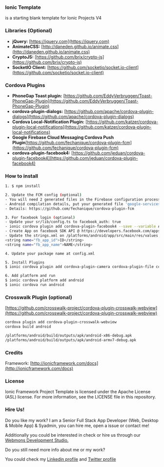### Ionic Template
is a starting blank template for Ionic Projects V4

### Libraries (Optional)
* **jQuery:** [https://jquery.com](https://jquery.com)
* **AnimateCSS:** [http://daneden.github.io/animate.css](http://daneden.github.io/animate.css)
* **CryptoJS:** [https://github.com/brix/crypto-js](https://github.com/brix/crypto-js)
* **SocketIO Client:** [https://github.com/socketio/socket.io-client](https://github.com/socketio/socket.io-client)

### Cordova Plugins
* **PhoneGap Toast plugin:** [https://github.com/EddyVerbruggen/Toast-PhoneGap-Plugin](https://github.com/EddyVerbruggen/Toast-PhoneGap-Plugin)
* **cordova-plugin-dialogs:** [https://github.com/apache/cordova-plugin-dialogs](https://github.com/apache/cordova-plugin-dialogs)
* **Cordova Local-Notification Plugin:** [https://github.com/katzer/cordova-plugin-local-notifications](https://github.com/katzer/cordova-plugin-local-notifications)
* **Google Firebase Cloud Messaging Cordova Push Plugin**[https://github.com/fechanique/cordova-plugin-fcm](https://github.com/fechanique/cordova-plugin-fcm)
* **cordova-plugin-facebook4:** [https://github.com/jeduan/cordova-plugin-facebook4](https://github.com/jeduan/cordova-plugin-facebook4)

### How to install
```sh
1. $ npm install

2. Update the FCM config (optional)
- You will need 2 generated files in the Firebase configuration process (see docs: https://firebase.google.com/docs/).
- Android compilation details, put your generated file 'google-services.json' in the project root folder.
- Details: https://github.com/fechanique/cordova-plugin-fcm

3. For facebook login (optional)
- Update your sr/lib/config.ts to facebook_auth: true
- ionic cordova plugin add cordova-plugin-facebook4 --save --variable APP_ID="YOU_APP_ID" --variable APP_NAME="YOU_APPLICATION_NAME"
- Create App on facebook SDK API @ https://developers.facebook.com/apps
- Update the strings.xml on /platforms/android/app/src/main/res/values and the plugin details on /plugin
<string name="fb_app_id">ID</string>
<string name="fb_app_name">NAME</string>

4. Update your package name at config.xml

5. Install Plugins
$ ionic cordova plugin add cordova-plugin-camera cordova-plugin-file cordova-plugin-dialogs

6. Add platform and run
$ ionic cordova platform add android
$ ionic cordova run android
```

### Crosswalk Plugin (optional)
[https://github.com/crosswalk-project/cordova-plugin-crosswalk-webview](https://github.com/crosswalk-project/cordova-plugin-crosswalk-webview)

```sh
cordova plugin add cordova-plugin-crosswalk-webview
cordova build android

/platforms/android/build/outputs/apk/android-x86-debug.apk
/platforms/android/build/outputs/apk/android-armv7-debug.apk
```

### Credits
Framework: [http://ionicframework.com/docs](http://ionicframework.com/docs)

### License
Ionic Framework Project Template is licensed under the Apache License (ASL) license. For more information, see the LICENSE file in this repository.

### Hire Us!
Do you like my work? I am a Senior Full Stack App Developer (Web, Desktop & Mobile App) & Syadmin, you can hire me, open a issue or contact me!

Additionally you could be interested in check or hire us through our [Webmons Development Studio.](https://webmons.com)

Do you still need more info about me or my work?

You could check my [Linkedin profile](https://www.linkedin.com/in/disono) and [Twitter profile](https://twitter.com/master_archie)